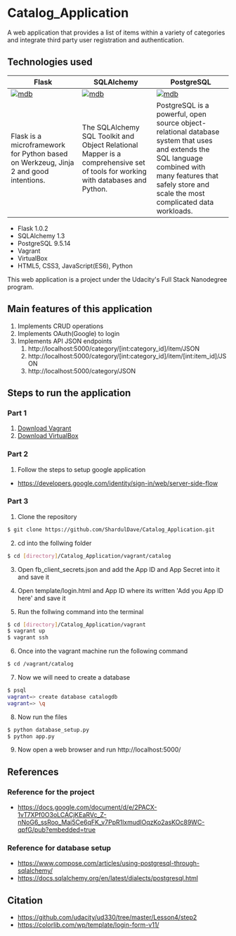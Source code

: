 # Catalog_Application

A web application that provides a list of items within a variety of categories and integrate third party user registration and authentication. 

## Technologies used


|Flask|SQLAlchemy|PostgreSQL|
|--|--|--|
|[![mdb](http://flask.pocoo.org/docs/1.0/_images/logo-full.png)](http://flask.pocoo.org/)|[![mdb](https://www.sqlalchemy.org/img/sqla_logo.png)](https://www.sqlalchemy.org/)|[![mdb](https://www.postgresql.org/media/img/about/press/elephant.png)](https://www.postgresql.org/)
|Flask is a microframework for Python based on Werkzeug, Jinja 2 and good intentions.|The SQLAlchemy SQL Toolkit and Object Relational Mapper is a comprehensive set of tools for working with databases and Python.|PostgreSQL is a powerful, open source object-relational database system that uses and extends the SQL language combined with many features that safely store and scale the most complicated data workloads.|
  * Flask 1.0.2 
  * SQLAlchemy 1.3
  * PostgreSQL 9.5.14
  * Vagrant
  * VirtualBox
  * HTML5, CSS3, JavaScript(ES6), Python
  
This web application is a project under the Udacity's Full Stack Nanodegree program.

## Main features of this application

1) Implements CRUD operations
2) Implements OAuth(Google) to login
3) Implements API JSON endpoints
   1) http://localhost:5000/category/[int:category_id]/item/JSON
   2) http://localhost:5000/category/[int:category_id]/item/[int:item_id]/JSON
   3) http://localhost:5000/category/JSON
   
## Steps to run the application
### Part 1
1) [Download Vagrant](https://www.vagrantup.com/downloads.html)
2) [Download VirtualBox](https://www.virtualbox.org/)

### Part 2
1) Follow the steps to setup google application
* https://developers.google.com/identity/sign-in/web/server-side-flow

### Part 3 
1) Clone the repository
```sh
$ git clone https://github.com/ShardulDave/Catalog_Application.git
```
2) cd into the follwing folder
```sh
$ cd [directory]/Catalog_Application/vagrant/catalog
```
3) Open fb_client_secrets.json and add the App ID and App Secret into it and save it

4) Open template/login.html and App ID where its written 'Add you App ID here' and save it

5) Run the follwing command into the terminal
```sh
$ cd [directory]/Catalog_Application/vagrant
$ vagrant up
$ vagrant ssh
```
6) Once into the vagrant machine run the following command
```sh
$ cd /vagrant/catalog
```
7) Now we will need to create a database
```sh
$ psql
vagrant=> create database catalogdb
vagrant=> \q
```
8) Now run the files
```sh
$ python database_setup.py
$ python app.py
```
9) Now open a web browser and run http://localhost:5000/

## References

### Reference for the project
* https://docs.google.com/document/d/e/2PACX-1vT7XPf0O3oLCACjKEaRVc_Z-nNoG6_ssRoo_Mai5Ce6qFK_v7PpR1lxmudIOqzKo2asKOc89WC-qpfG/pub?embedded=true

### Reference for database setup
* https://www.compose.com/articles/using-postgresql-through-sqlalchemy/
* https://docs.sqlalchemy.org/en/latest/dialects/postgresql.html

## Citation
* https://github.com/udacity/ud330/tree/master/Lesson4/step2
* https://colorlib.com/wp/template/login-form-v11/
